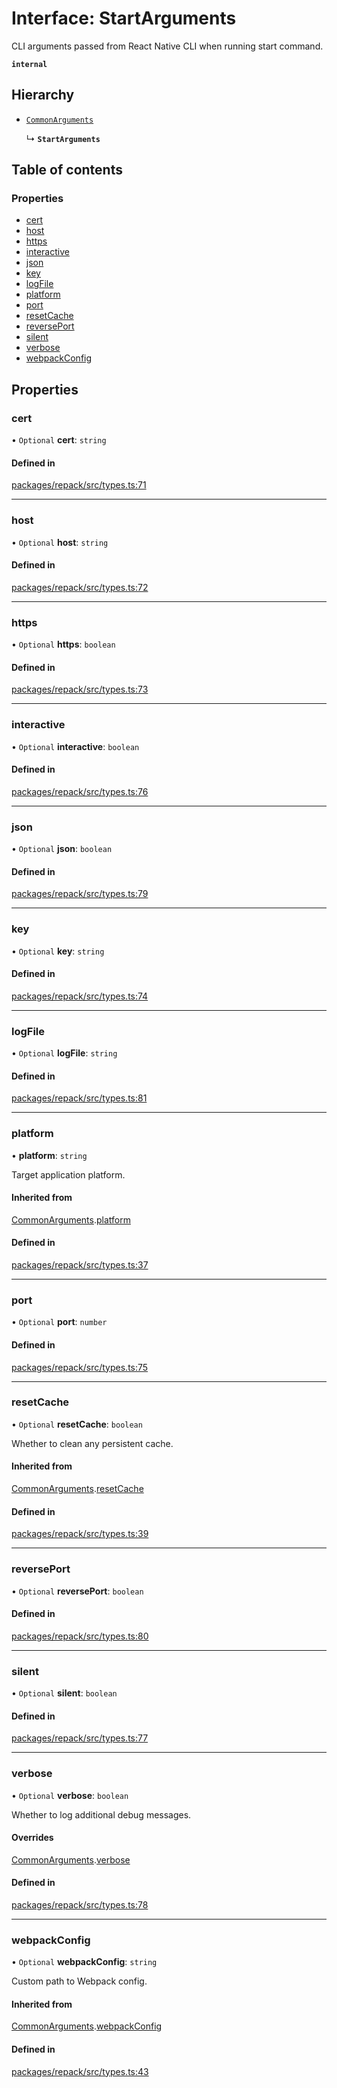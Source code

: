 # Interface: StartArguments

CLI arguments passed from React Native CLI when running start command.

**`internal`**

## Hierarchy

- [`CommonArguments`](./CommonArguments.md)

  ↳ **`StartArguments`**

## Table of contents

### Properties

- [cert](./StartArguments.md#cert)
- [host](./StartArguments.md#host)
- [https](./StartArguments.md#https)
- [interactive](./StartArguments.md#interactive)
- [json](./StartArguments.md#json)
- [key](./StartArguments.md#key)
- [logFile](./StartArguments.md#logfile)
- [platform](./StartArguments.md#platform)
- [port](./StartArguments.md#port)
- [resetCache](./StartArguments.md#resetcache)
- [reversePort](./StartArguments.md#reverseport)
- [silent](./StartArguments.md#silent)
- [verbose](./StartArguments.md#verbose)
- [webpackConfig](./StartArguments.md#webpackconfig)

## Properties

### cert

• `Optional` **cert**: `string`

#### Defined in

[packages/repack/src/types.ts:71](https://github.com/callstack/repack/blob/1d9a1bb/packages/repack/src/types.ts#L71)

___

### host

• `Optional` **host**: `string`

#### Defined in

[packages/repack/src/types.ts:72](https://github.com/callstack/repack/blob/1d9a1bb/packages/repack/src/types.ts#L72)

___

### https

• `Optional` **https**: `boolean`

#### Defined in

[packages/repack/src/types.ts:73](https://github.com/callstack/repack/blob/1d9a1bb/packages/repack/src/types.ts#L73)

___

### interactive

• `Optional` **interactive**: `boolean`

#### Defined in

[packages/repack/src/types.ts:76](https://github.com/callstack/repack/blob/1d9a1bb/packages/repack/src/types.ts#L76)

___

### json

• `Optional` **json**: `boolean`

#### Defined in

[packages/repack/src/types.ts:79](https://github.com/callstack/repack/blob/1d9a1bb/packages/repack/src/types.ts#L79)

___

### key

• `Optional` **key**: `string`

#### Defined in

[packages/repack/src/types.ts:74](https://github.com/callstack/repack/blob/1d9a1bb/packages/repack/src/types.ts#L74)

___

### logFile

• `Optional` **logFile**: `string`

#### Defined in

[packages/repack/src/types.ts:81](https://github.com/callstack/repack/blob/1d9a1bb/packages/repack/src/types.ts#L81)

___

### platform

• **platform**: `string`

Target application platform.

#### Inherited from

[CommonArguments](./CommonArguments.md).[platform](./CommonArguments.md#platform)

#### Defined in

[packages/repack/src/types.ts:37](https://github.com/callstack/repack/blob/1d9a1bb/packages/repack/src/types.ts#L37)

___

### port

• `Optional` **port**: `number`

#### Defined in

[packages/repack/src/types.ts:75](https://github.com/callstack/repack/blob/1d9a1bb/packages/repack/src/types.ts#L75)

___

### resetCache

• `Optional` **resetCache**: `boolean`

Whether to clean any persistent cache.

#### Inherited from

[CommonArguments](./CommonArguments.md).[resetCache](./CommonArguments.md#resetcache)

#### Defined in

[packages/repack/src/types.ts:39](https://github.com/callstack/repack/blob/1d9a1bb/packages/repack/src/types.ts#L39)

___

### reversePort

• `Optional` **reversePort**: `boolean`

#### Defined in

[packages/repack/src/types.ts:80](https://github.com/callstack/repack/blob/1d9a1bb/packages/repack/src/types.ts#L80)

___

### silent

• `Optional` **silent**: `boolean`

#### Defined in

[packages/repack/src/types.ts:77](https://github.com/callstack/repack/blob/1d9a1bb/packages/repack/src/types.ts#L77)

___

### verbose

• `Optional` **verbose**: `boolean`

Whether to log additional debug messages.

#### Overrides

[CommonArguments](./CommonArguments.md).[verbose](./CommonArguments.md#verbose)

#### Defined in

[packages/repack/src/types.ts:78](https://github.com/callstack/repack/blob/1d9a1bb/packages/repack/src/types.ts#L78)

___

### webpackConfig

• `Optional` **webpackConfig**: `string`

Custom path to Webpack config.

#### Inherited from

[CommonArguments](./CommonArguments.md).[webpackConfig](./CommonArguments.md#webpackconfig)

#### Defined in

[packages/repack/src/types.ts:43](https://github.com/callstack/repack/blob/1d9a1bb/packages/repack/src/types.ts#L43)
